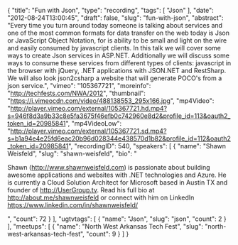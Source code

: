 {
  "title": "Fun with Json",
  "type": "recording",
  "tags": [
    "Json"
  ],
  "date": "2012-08-24T13:00:45",
  "draft": false,
  "slug": "fun-with-json",
  "abstract": "Every time you turn around today someone is talking about services and one of the most common formats for data transfer on the web today is Json or JavaScript Object Notation, for is ability to be small and light on the wire and easily consumed by javascript clients. In this talk we will cover some ways to create Json services in ASP.NET. Additionally we will discuss some ways to consume these services from different types of clients: javascript in the browser with jQuery, .NET applications with JSON.NET and RestSharp. We will also look json2csharp a website that will generate POCO's from a json service.",
  "vimeo": "105367721",
  "moreinfo": "http://techfests.com/NWA/2012",
  "thumbnail": "https://i.vimeocdn.com/video/488138553_295x166.jpg",
  "mp4Video": "http://player.vimeo.com/external/105367721.hd.mp4?s=946f8d3a9b33c8e5fa3675f46efb0c742960e8d2&profile_id=113&oauth2_token_id=20985841",
  "mp4VideoLow": "http://player.vimeo.com/external/105367721.sd.mp4?s=b1a94e4e25fd6eac20b96d028344e438570d1b82&profile_id=112&oauth2_token_id=20985841",
  "recordingID": 540,
  "speakers": [
    {
      "name": "Shawn Weisfeld",
      "slug": "shawn-weisfeld",
      "bio": "<p>Shawn (http://www.shawnweisfeld.com) is passionate about building awesome applications and websites with .NET technologies and Azure. He is currently a Cloud Solution Architect for Microsoft based in Austin TX and founder of http://UserGroup.tv. Read his full bio at http://about.me/shawnweisfeld or connect with him on LinkedIn https://www.linkedin.com/in/shawnweisfeld/</p>",
      "count": 72
    }
  ],
  "ugtvtags": [
    {
      "name": "Json",
      "slug": "json",
      "count": 2
    }
  ],
  "meetups": [
    {
      "name": "North West Arkansas Tech Fest",
      "slug": "north-west-arkansas-tech-fest",
      "count": 9
    }
  ]
}